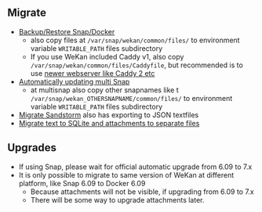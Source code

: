 ## Migrate

- [Backup/Restore Snap/Docker](Backup/Backup.md)
  - also copy files at `/var/snap/wekan/common/files/` to environment variable `WRITABLE_PATH` files subdirectory
  - If you use WeKan included Caddy v1, also copy `/var/snap/wekan/common/files/Caddyfile`, but recommended is to use [newer webserver like Caddy 2 etc](Webserver)
- [Automatically updating multi Snap](Platforms/FOSS/Snap/Many-Snaps-on-LXC.md)
  - at multisnap also copy other snapnames like t `/var/snap/wekan_OTHERSNAPNAME/common/files/` to environment variable `WRITABLE_PATH` files subdirectory
- [Migrate Sandstorm](Platforms/FOSS/Sandstorm/Export-from-Wekan-Sandstorm-grain-.zip-file.md) also has exporting to JSON textfiles
- [Migrate text to SQLite and attachments to separate files](https://github.com/wekan/minio-metadata)

## Upgrades

- If using Snap, please wait for official automatic upgrade from 6.09 to 7.x
- It is only possible to migrate to same version of WeKan at different platform, like Snap 6.09 to Docker 6.09
  - Because attachments will not be visible, if upgrading from 6.09 to 7.x
  - There will be some way to upgrade attachments later.
